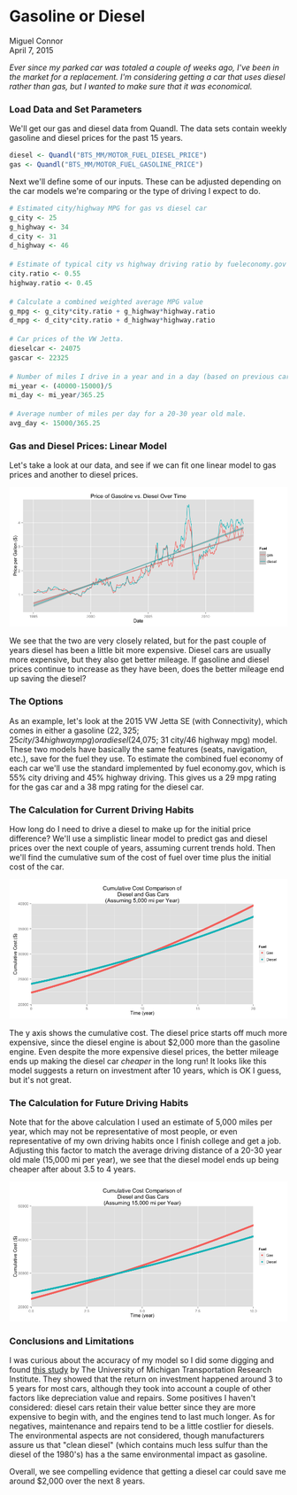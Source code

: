 # Gasoline or Diesel
Miguel Connor  
April 7, 2015  




*Ever since my parked car was totaled a couple of weeks ago, I've been in the market for a replacement. I'm considering getting a car that uses diesel rather than gas, but I wanted to make sure that it was economical.*

### Load Data and Set Parameters

We'll get our gas and diesel data from Quandl. The data sets contain weekly gasoline and diesel prices for the past 15 years.


```r
diesel <- Quandl("BTS_MM/MOTOR_FUEL_DIESEL_PRICE")
gas <- Quandl("BTS_MM/MOTOR_FUEL_GASOLINE_PRICE")
```

Next we'll define some of our inputs. These can be adjusted depending on the car models we're comparing or the type of driving I expect to do.


```r
# Estimated city/highway MPG for gas vs diesel car
g_city <- 25
g_highway <- 34
d_city <- 31
d_highway <- 46

# Estimate of typical city vs highway driving ratio by fueleconomy.gov
city.ratio <- 0.55
highway.ratio <- 0.45

# Calculate a combined weighted average MPG value
g_mpg <- g_city*city.ratio + g_highway*highway.ratio
d_mpg <- d_city*city.ratio + d_highway*highway.ratio

# Car prices of the VW Jetta.
dieselcar <- 24075 
gascar <- 22325

# Number of miles I drive in a year and in a day (based on previous car).
mi_year <- (40000-15000)/5
mi_day <- mi_year/365.25

# Average number of miles per day for a 20-30 year old male.
avg_day <- 15000/365.25
```

### Gas and Diesel Prices: Linear Model

Let's take a look at our data, and see if we can fit one linear model to gas prices and another to diesel prices.

![](README_files/figure-html/unnamed-chunk-4-1.png) 

We see that the two are very closely related, but for the past couple of years diesel has been a little bit more expensive. Diesel cars are usually more expensive, but they also get better mileage. If gasoline and diesel prices continue to increase as they have been, does the better mileage end up saving the diesel?

### The Options

As an example, let's look at the 2015 VW Jetta SE (with Connectivity), which comes in either a gasoline ($22,325; 25 city/34 highway mpg) or a diesel ($24,075; 31 city/46 highway mpg) model. These two models have basically the same features (seats, navigation, etc.), save for the fuel they use.  To estimate the combined fuel economy of each car we'll use the standard implemented by fuel economy.gov, which is 55% city driving and 45% highway driving. This gives us a 29 mpg rating for the gas car and a 38 mpg rating for the diesel car. 

### The Calculation for Current Driving Habits

How long do I need to drive a diesel to make up for the initial price difference? We'll use a simplistic linear model to predict gas and diesel prices over the next couple of years, assuming current trends hold. Then we'll find the cumulative sum of the cost of fuel over time plus the initial cost of the car. 

![](README_files/figure-html/unnamed-chunk-5-1.png) 

The y axis shows the cumulative cost. The diesel price starts off much more expensive, since the diesel engine is about 
$2,000 more than the gasoline engine. Even despite the more expensive diesel prices, the better mileage ends up making the diesel car *cheaper* in the long run! It looks like this model suggests a return on investment after 10 years, which is OK I guess, but it's not great.

### The Calculation for Future Driving Habits

Note that for the above calculation I used an estimate of 5,000 miles per year, which may not be representative of most people, or even representative of my own driving habits once I finish college and get a job. Adjusting this factor to match the average driving distance of a 20-30 year old male (15,000 mi per year), we see that the diesel model ends up being cheaper after about 3.5 to 4 years.

![](README_files/figure-html/unnamed-chunk-6-1.png) 

### Conclusions and Limitations

I was curious about the accuracy of my model so I did some digging and found [this study](http://www.dieselforum.org/files/dmfile/20130311_cd_umtritcofinalreport_dd2017.pdf) by The University of Michigan Transportation Research Institute. They showed that the return on investment happened around 3 to 5 years for most cars, although they took into account a couple of other factors like depreciation value and repairs. Some positives I haven't considered: diesel cars retain their value better since they are more expensive to begin with, and the engines tend to last much longer. As for negatives, maintenance and repairs tend to be a little costlier for diesels. The environmental aspects are not considered, though manufacturers assure us that "clean diesel" (which contains much less sulfur than the diesel of the 1980's) has a the same environmental impact as gasoline. 

Overall, we see compelling evidence that getting a diesel car could save me around $2,000 over the next 8 years. 

